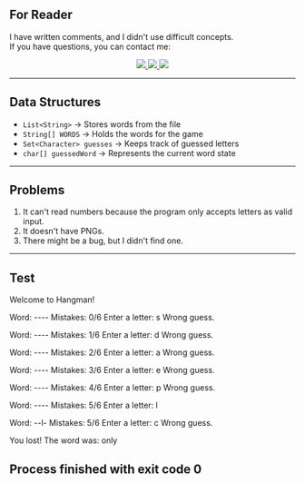 ## For Reader

I have written comments, and I didn't use difficult concepts.  
If you have questions, you can contact me:

<p align="center">
    <a href="https://github.com/Beka121">
        <img src="https://img.shields.io/badge/GitHub-090909?style=for-the-badge&logo=github&logoColor=white">
    </a>
    <a href="mailto:bekturemilev@gmail.com">
        <img src="https://img.shields.io/badge/Email-090909?style=for-the-badge&logo=gmail&logoColor=red">
    </a>
    <a href="https://t.me/Kaka_short">
        <img src="https://img.shields.io/badge/Telegram-090909?style=for-the-badge&logo=telegram&logoColor=26A5E4">
    </a>
</p>

---

## Data Structures
- `List<String>` → Stores words from the file
- `String[] WORDS` → Holds the words for the game
- `Set<Character> guesses` → Keeps track of guessed letters
- `char[] guessedWord` → Represents the current word state

---

## Problems
1) It can't read numbers because the program only accepts letters as valid input.
2) It doesn't have PNGs.
3) There might be a bug, but I didn't find one.

---
## Test

Welcome to Hangman!

Word: ----
Mistakes: 0/6
Enter a letter: s
Wrong guess.



Word: ----
Mistakes: 1/6
Enter a letter: d
Wrong guess.



Word: ----
Mistakes: 2/6
Enter a letter: a
Wrong guess.



Word: ----
Mistakes: 3/6
Enter a letter: e
Wrong guess.



Word: ----
Mistakes: 4/6
Enter a letter: p
Wrong guess.



Word: ----
Mistakes: 5/6
Enter a letter: l


Word: --l-
Mistakes: 5/6
Enter a letter: c
Wrong guess.


You lost! The word was: only

Process finished with exit code 0
---





